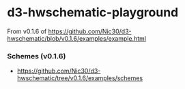 d3-hwschematic-playground
=========================
From v0.1.6 of https://github.com/Nic30/d3-hwschematic/blob/v0.1.6/examples/example.html

### Schemes (v0.1.6)
- https://github.com/Nic30/d3-hwschematic/tree/v0.1.6/examples/schemes
